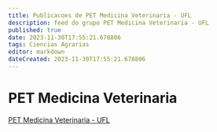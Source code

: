 ```yaml
---
title: Publicacoes de PET Medicina Veterinaria - UFL
description: feed do grupo PET Medicina Veterinaria - UFL
published: true
date: 2023-11-30T17:55:21.678806
tags: Ciencias Agrarias
editor: markdown
dateCreated: 2023-11-30T17:55:21.678806
---
```


# PET Medicina Veterinaria
[PET Medicina Veterinaria - UFL](/grupo/250PETMedicinaVeterinariaUFL.md)